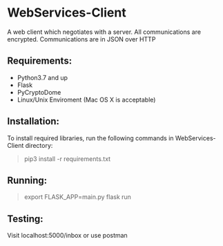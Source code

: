 
# WebServices-Client

A web client which negotiates with a server.
All communications are encrypted.
Communications are in JSON over HTTP

## Requirements:

 - Python3.7 and up
 - Flask
 - PyCryptoDome
 - Linux/Unix Enviroment (Mac OS X is acceptable)

## Installation:

To install required libraries, run the following commands in WebServices-Client directory:
    

> pip3 install -r requirements.txt

## Running:
> export FLASK_APP=main.py
> flask run


## Testing:
 Visit localhost:5000/inbox or use postman

